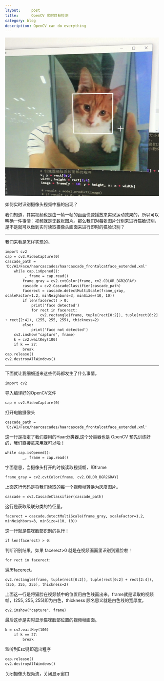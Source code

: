 ```yaml
---
layout:     post
title:      OpenCV 实时目标检测
category: blog
description: OpenCV can do everything
---
```

![opencv-cat](https://raw.githubusercontent.com/JounyWang/JounyWang.github.io/master/_posts/blog/image/opencv-cat.jpg)

如何实时识别摄像头视频中猫的出现？

我们知道，其实视频也是由一帧一帧的画面快速播放来实现运动效果的，所以可以明确一件事情：视频就是无数张图片。那么我们对每张图片分别来进行猫脸识别，是不是就可以做到实时读取摄像头画面来进行即时的猫脸识别？

******
我们来看是怎样实现的。

    import cv2
    cap = cv2.VideoCapture(0)
    cascade_path = 'D:/AI/Face/haarcascades/haarcascade_frontalcatface_extended.xml'
        while cap.isOpened():
            _, frame = cap.read()
            frame_gray = cv2.cvtColor(frame, cv2.COLOR_BGR2GRAY)
            cascade = cv2.CascadeClassifier(cascade_path)
            facerect = cascade.detectMultiScale(frame_gray, scaleFactor=1.2, minNeighbors=3, minSize=(10, 10))
            if len(facerect) > 0:
                print('face detected')
                for rect in facerect:
                    cv2.rectangle(frame, tuple(rect[0:2]), tuple(rect[0:2] + rect[2:4]), (255, 255, 255), thickness=2)
            else:
                print('face not detected')
        cv2.imshow("capture", frame)    
        k = cv2.waitKey(100)
        if k == 27:
            break
    cap.release()
    cv2.destroyAllWindows()

******
下面就让我细细道来这些代码都发生了什么事情。

    import cv2

导入编译好的OpenCV文件

    cap = cv2.VideoCapture(0)

打开电脑摄像头

    cascade_path = 'D:/AI/Face/haarcascades/haarcascade_frontalcatface_extended.xml'

这一行是指定了我们要用的Haar分类器,这个分类器也是 OpenCV 预先训练好的，我们直接拿来用就可以啦！

    while cap.isOpened():
            _, frame = cap.read()

字面意思，当摄像头打开的时候读取视频帧，即frame

    frame_gray = cv2.cvtColor(frame, cv2.COLOR_BGR2GRAY)

上面这行代码是将我们读取的每一个视频帧转换为灰度图片。

    cascade = cv2.CascadeClassifier(cascade_path)

这行是获取级联分类的特征量。

    facerect = cascade.detectMultiScale(frame_gray, scaleFactor=1.2, minNeighbors=3, minSize=(10, 10))

这一行就是猫咪脸部识别的执行！

    if len(facerect) > 0:

判断识别结果，如果 facerect>0 就是在视频画面里识别到猫脸啦！

    for rect in facerect:

遍历facerect。

    cv2.rectangle(frame, tuple(rect[0:2]), tuple(rect[0:2] + rect[2:4]), (255, 255, 255), thickness=2)

上面这一行是将猫脸在视频帧中的位置用白色线画出来。frame就是读取的视频帧，(255, 255, 255)即为白色，thickness 顾名思义就是白色线的宽厚度。

    cv2.imshow("capture", frame)

最后这步是实时显示猫咪脸部位置的视频帧画面。

    k = cv2.waitKey(100)
        if k == 27:
            break

监听到Esc键即退出程序

    cap.release()
    cv2.destroyAllWindows()

关闭摄像头视频流，关闭显示窗口


